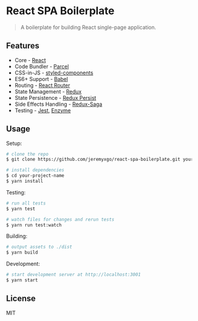 # React SPA Boilerplate

> A boilerplate for building React single-page application.

## Features

* Core - [React](https://reactjs.org)
* Code Bundler - [Parcel](https://parceljs.org)
* CSS-in-JS - [styled-components](https://www.styled-components.com)
* ES6+ Support - [Babel](https://babeljs.io)
* Routing - [React Router](https://reacttraining.com/react-router)
* State Management - [Redux](https://redux.js.org)
* State Persistence - [Redux Persist](https://github.com/rt2zz/redux-persist)
* Side Effects Handling - [Redux-Saga](https://redux-saga.js.org)
* Testing - [Jest](https://facebook.github.io/jest), [Enzyme](http://airbnb.io/enzyme)

## Usage

Setup:

```bash
# clone the repo
$ git clone https://github.com/jeremyxgo/react-spa-boilerplate.git your-project-name

# install dependencies
$ cd your-project-name
$ yarn install
```

Testing:
```bash
# run all tests
$ yarn test

# watch files for changes and rerun tests
$ yarn run test:watch
```

Building:
```bash
# output assets to ./dist
$ yarn build
```

Development:
```bash
# start development server at http://localhost:3001
$ yarn start
```

## License

MIT
